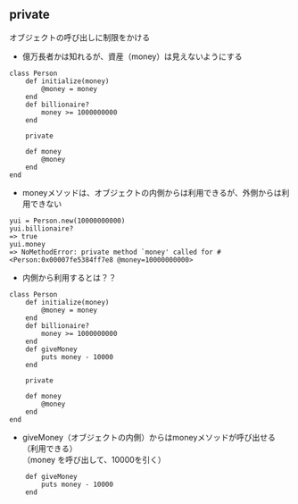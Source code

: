## private
オブジェクトの呼び出しに制限をかける
- 億万長者かは知れるが、資産（money）は見えないようにする

```
class Person 
    def initialize(money)
        @money = money
    end
    def billionaire?
        money >= 1000000000
    end

    private
    
    def money 
        @money
    end
end
```
- moneyメソッドは、オブジェクトの内側からは利用できるが、外側からは利用できない
```
yui = Person.new(10000000000)
yui.billionaire?
=> true
yui.money
=> NoMethodError: private method `money' called for #<Person:0x00007fe5384ff7e8 @money=10000000000>
```
- 内側から利用するとは？？
```
class Person 
    def initialize(money)
        @money = money
    end
    def billionaire?
        money >= 1000000000
    end
    def giveMoney
        puts money - 10000
    end

    private
    
    def money 
        @money
    end
end
```
- giveMoney（オブジェクトの内側）からはmoneyメソッドが呼び出せる（利用できる）  
（money を呼び出して、10000を引く）

```
    def giveMoney
        puts money - 10000
    end
```
